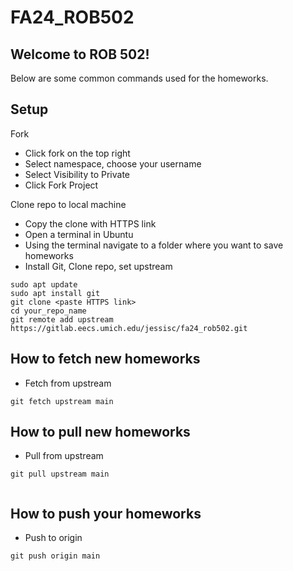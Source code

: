 # FA24_ROB502

## Welcome to ROB 502!
Below are some common commands used for the homeworks.

## Setup
Fork
- Click fork on the top right
- Select namespace, choose your username
- Select Visibility to Private
- Click Fork Project

Clone repo to local machine
- Copy the clone with HTTPS link
- Open a terminal in Ubuntu
- Using the terminal navigate to a folder where you want to save homeworks
- Install Git, Clone repo, set upstream

```
sudo apt update
sudo apt install git
git clone <paste HTTPS link>
cd your_repo_name
git remote add upstream https://gitlab.eecs.umich.edu/jessisc/fa24_rob502.git
```

## How to fetch new homeworks
- Fetch from upstream

```
git fetch upstream main
```

## How to pull new homeworks
- Pull from upstream 

```
git pull upstream main


```

## How to push your homeworks
- Push to origin

```
git push origin main
